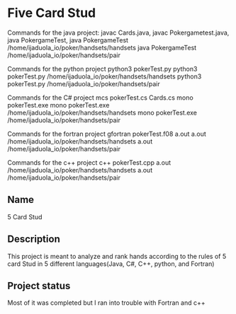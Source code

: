 # Five Card Stud

Commands for the java project: 
javac Cards.java,
javac Pokergametest.java, 
java PokergameTest, 
java PokergameTest /home/ijaduola_io/poker/handsets/handsets
java PokergameTest /home/ijaduola_io/poker/handsets/pair

Commands for the python project
python3 pokerTest.py
python3 pokerTest.py /home/ijaduola_io/poker/handsets/handsets
python3 pokerTest.py /home/ijaduola_io/poker/handsets/pair

Commands for the C# project
mcs pokerTest.cs Cards.cs
mono pokerTest.exe
mono pokerTest.exe /home/ijaduola_io/poker/handsets/handsets
mono pokerTest.exe /home/ijaduola_io/poker/handsets/pair

Commands for the fortran project
gfortran pokerTest.f08
a.out
a.out /home/ijaduola_io/poker/handsets/handsets
a.out /home/ijaduola_io/poker/handsets/pair

Commands for the c++ project
c++ pokerTest.cpp
a.out /home/ijaduola_io/poker/handsets/handsets
a.out /home/ijaduola_io/poker/handsets/pair



## Name
5 Card Stud

## Description
This project is meant to analyze and rank hands according to the rules of 5 card Stud in 
5 different languages(Java, C#, C++, python, and Fortran)





## Project status
Most of it was completed but I ran into trouble with Fortran and c++
